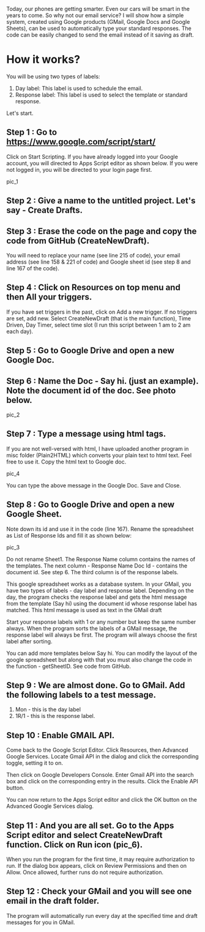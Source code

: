 Today, our phones are getting smarter. Even our cars will be smart in the years to come. So why not our email service? I will show how a simple system, created using Google products (GMail, Google Docs and Google Sheets), can be used to automatically type your standard responses. The code can be easily changed to send the email instead of it saving as draft.

# How it works?

You will be using two types of labels:

1. Day label: This label is used to schedule the email.
2. Response label: This label is used to select the template or standard response.

Let's start.

## Step 1 : Go to https://www.google.com/script/start/

Click on Start Scripting. If you have already logged into your Google account, you will directed to Apps Script editor as shown below. If you were not logged in, you will be directed to your login page first.

pic_1

## Step 2 : Give a name to the untitled project. Let's say - Create Drafts.

## Step 3 : Erase the code on the page and copy the code from GitHub (CreateNewDraft). 

You will need to replace your name (see line 215 of code), your email address (see line 158 & 221 of code) and Google sheet id (see step 8 and line 167 of the code).

## Step 4 : Click on Resources on top menu and then All your triggers.

If you have set triggers in the past, click on Add a new trigger. If no triggers are set, add new. Select CreateNewDraft (that is the main function), Time Driven, Day Timer, select time slot (I run this script between 1 am to 2 am each day).

## Step 5 : Go to Google Drive and open a new Google Doc.

## Step 6 : Name the Doc - Say hi. (just an example). Note the document id of the doc. See photo below.

pic_2

## Step 7 : Type a message using html tags.

If you are not well-versed with html, I have uploaded another program in misc folder (Plain2HTML) which converts your plain text to html text. Feel free to use it. Copy the html text to Google doc.

pic_4

You can type the above message in the Google Doc. Save and Close.

## Step 8 : Go to Google Drive and open a new Google Sheet. 

Note down its id and use it in the code (line 167). Rename the spreadsheet as List of Response Ids and fill it as shown below:

pic_3

Do not rename Sheet1. The Response Name column contains the names of the templates. The next column - Response Name Doc Id - contains the document id. See step 6. The third column is of the response labels.

This google spreadsheet works as a database system. In your GMail, you have two types of labels - day label and response label. Depending on the day, the program checks the response label and gets the html message from the template (Say hi) using the document id whose response label has matched. This html message is used as text in the GMail draft

Start your response labels with 1 or any number but keep the same number always. When the program sorts the labels of a GMail message, the response label will always be first. The program will always choose the first label after sorting.

You can add more templates below Say hi. You can modify the layout of the google spreadsheet but along with that you must also change the code in the function - getSheetID. See code from GitHub.

## Step 9 : We are almost done. Go to GMail. Add the following labels to a test message.

1. Mon - this is the day label
2. 1R/1 - this is the response label.

## Step 10 : Enable GMAIL API.

Come back to the Google Script Editor. Click Resources, then Advanced Google Services. Locate Gmail API in the dialog and click the corresponding toggle, setting it to on.

Then click on Google Developers Console. Enter Gmail API into the search box and click on the corresponding entry in the results. Click the Enable API button.

You can now return to the Apps Script editor and click the OK button on the Advanced Google Services dialog.

## Step 11 : And you are all set. Go to the Apps Script editor and select CreateNewDraft function. Click on Run icon (pic_6).

When you run the program for the first time, it may require authorization to run. If the dialog box appears, click on Review Permissions and then on Allow. Once allowed, further runs do not require authorization.

## Step 12 : Check your GMail and you will see one email in the draft folder.

The program will automatically run every day at the specified time and draft messages for you in GMail.

